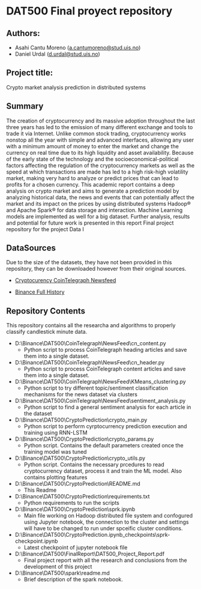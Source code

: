 # DAT500 Final proyect repository

## Authors:
* Asahi Cantu Moreno (a.cantumoreno@stud.uis.no)
* Daniel Urdal (d.urdal@stud.uis.no)

## Project title:

Crypto market analysis prediction in distributed systems

## Summary

The creation of cryptocurrency and its massive adoption throughout the last three years has led to the emission of many different exchange and tools to trade it via Internet. Unlike common stock trading, cryptocurrency works nonstop all the year with simple and advanced interfaces, allowing any user with a minimum amount of money to enter the market and change the currency on real time due to its high liquidity and asset availability. Because of the early state of the technology and the socioeconomical-political factors affecting the regulation of the cryptocurrency markets as well as the speed at which transactions are made has led to a high risk-high volatility market, making very hard to analyze or predict prices that can lead to profits for a chosen currency. This academic report contains a deep analysis on crypto market and aims to generate a prediction model by analyzing historical data, the news and events that can potentially affect the market and its impact on the prices by using distributed systems Hadoop® and Apache Spark® for data storage and interaction. Machine Learning models are implemented as well for a big dataset. Further analysis, results and potential for future work is presented in this report
Final project repository for the project Data I

## DataSources

Due to the size of the datasets, they have not been provided in this repository, they can be downloaded however from their original sources.

* [Cryptocurency CoinTelegraph Newsfeed](https://www.kaggle.com/asahicantu/cryptocurency-cointelegraph-newsfeed)

* [Binance Full History](https://www.kaggle.com/jorijnsmit/binance-full-history)

## Repository Contents

This repository contains all the researcha and algorithms to properly classify candlestick minute data.



- D:\Binance\DAT500\CoinTelegraph\NewsFeed\cn_content.py
    * Python script to process CoinTelegraph heading articles and save them into a single dataset.
- D:\Binance\DAT500\CoinTelegraph\NewsFeed\cn_header.py
    * Python script to process CoinTelegraph content articles and save them into a single dataset.
- D:\Binance\DAT500\CoinTelegraph\NewsFeed\KMeans_clustering.py
    * Python script to try different topic/sentiment classification mechanisms for the news dataset via clusters
- D:\Binance\DAT500\CoinTelegraph\NewsFeed\sentiment_analysis.py
    * Python script to find a general sentiment analysis for each article in the dataset
- D:\Binance\DAT500\CryptoPrediction\crypto_main.py
    * Python script to perform cyrptocurrency prediction execution and training using RNN-LSTM
- D:\Binance\DAT500\CryptoPrediction\crypto_params.py
    * Python script. Contains the default parameters created once the training model was tuned
- D:\Binance\DAT500\CryptoPrediction\crypto_utils.py
    * Python script. Contains the necessary prcedures to read cryptocurrency dataset, process it and train the ML model. Also contains plotting features
- D:\Binance\DAT500\CryptoPrediction\README.md
    * This Readme
- D:\Binance\DAT500\CryptoPrediction\requirements.txt
    * Python requirements to run the scripts
- D:\Binance\DAT500\CryptoPrediction\sprk.ipynb
    * Main file working on Hadoop distributed file system and confogured using Jupyter notebook, the connection to the cluster and settings will have to be changed to run under spceific cluster conditions.
- D:\Binance\DAT500\CryptoPrediction\.ipynb_checkpoints\sprk-checkpoint.ipynb
    * Latest checkpoint of jupyter notebook file
- D:\Binance\DAT500\FinalReport\DAT500_Project_Report.pdf
    * Final project report with all the research and conclusions from the development of this project
- D:\Binance\DAT500\spark\readme.md
    * Brief description of the spark notebook.
